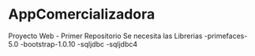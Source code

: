 AppComercializadora
===================

Proyecto Web - Primer Repositorio
Se necesita las Librerias 
-primefaces-5.0
-bootstrap-1.0.10
-sqljdbc
-sqljdbc4
